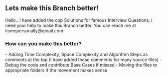 

<h2> Lets make this Branch better! </h2>
Hello.. I have added the cpp Solutions for famous Interview Questions.
I need your help to make this Branch better.
You can reach me at itsmepersonally@gmail.com


<h3> How can you make this better? </h3>
- Adding Time Complexity, Space Complexity and Algorithm Steps as comments at the top (I have added these comments for many source files)
- Debug the code and contribute Base Cases if missed
- Moving the files to appropriate folders if the movement makes sense




